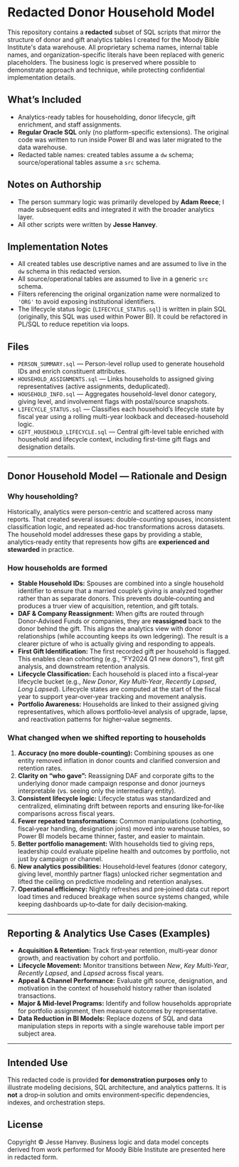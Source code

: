 # Redacted Donor Household Model

This repository contains a **redacted** subset of SQL scripts that mirror the structure of donor and gift analytics tables I created for the Moody Bible Institute's data warehouse.
All proprietary schema names, internal table names, and organization-specific literals have been replaced with generic placeholders. The business logic is preserved where possible to demonstrate approach and technique, while protecting confidential implementation details.

## What’s Included
- Analytics-ready tables for householding, donor lifecycle, gift enrichment, and staff assignments.
- **Regular Oracle SQL** only (no platform-specific extensions). The original code was written to run inside Power BI and was later migrated to the data warehouse.
- Redacted table names: created tables assume a `dw` schema; source/operational tables assume a `src` schema.

## Notes on Authorship
- The person summary logic was primarily developed by **Adam Reece**; I made subsequent edits and integrated it with the broader analytics layer.
- All other scripts were written by **Jesse Hanvey**.

## Implementation Notes
- All created tables use descriptive names and are assumed to live in the `dw` schema in this redacted version.
- All source/operational tables are assumed to live in a generic `src` schema.
- Filters referencing the original organization name were normalized to `'ORG'` to avoid exposing institutional identifiers.
- The lifecycle status logic (`LIFECYCLE_STATUS.sql`) is written in plain SQL (originally, this SQL was used within Power BI). It could be refactored in PL/SQL to reduce repetition via loops.

## Files
- `PERSON_SUMMARY.sql` — Person-level rollup used to generate household IDs and enrich constituent attributes.
- `HOUSEHOLD_ASSIGNMENTS.sql` — Links households to assigned giving representatives (active assignments, deduplicated).
- `HOUSEHOLD_INFO.sql` — Aggregates household-level donor category, giving level, and involvement flags with postal/source snapshots.
- `LIFECYCLE_STATUS.sql` — Classifies each household’s lifecycle state by fiscal year using a rolling multi-year lookback and deceased-household logic.
- `GIFT_HOUSEHOLD_LIFECYCLE.sql` — Central gift-level table enriched with household and lifecycle context, including first-time gift flags and designation details.

---

## Donor Household Model — Rationale and Design

### Why householding?
Historically, analytics were person-centric and scattered across many reports. That created several issues: double-counting spouses, inconsistent classification logic, and repeated ad‑hoc transformations across datasets. The household model addresses these gaps by providing a stable, analytics‑ready entity that represents how gifts are **experienced and stewarded** in practice.

### How households are formed
- **Stable Household IDs:** Spouses are combined into a single household identifier to ensure that a married couple’s giving is analyzed together rather than as separate donors. This prevents double‑counting and produces a truer view of acquisition, retention, and gift totals.
- **DAF & Company Reassignment:** When gifts are routed through Donor‑Advised Funds or companies, they are **reassigned** back to the donor behind the gift. This aligns the analytics view with donor relationships (while accounting keeps its own ledgering). The result is a clearer picture of who is actually giving and responding to appeals.
- **First Gift Identification:** The first recorded gift per household is flagged. This enables clean cohorting (e.g., “FY2024 Q1 new donors”), first gift analysis, and downstream retention analysis.
- **Lifecycle Classification:** Each household is placed into a fiscal‑year lifecycle bucket (e.g., *New Donor*, *Key Multi‑Year*, *Recently Lapsed*, *Long Lapsed*). Lifecycle states are computed at the start of the fiscal year to support year‑over‑year tracking and movement analysis.
- **Portfolio Awareness:** Households are linked to their assigned giving representatives, which allows portfolio‑level analysis of upgrade, lapse, and reactivation patterns for higher‑value segments.

### What changed when we shifted reporting to households
1. **Accuracy (no more double‑counting):** Combining spouses as one entity removed inflation in donor counts and clarified conversion and retention rates.
2. **Clarity on “who gave”:** Reassigning DAF and corporate gifts to the underlying donor made campaign response and donor journeys interpretable (vs. seeing only the intermediary entity).
3. **Consistent lifecycle logic:** Lifecycle status was standardized and centralized, eliminating drift between reports and ensuring like‑for‑like comparisons across fiscal years.
4. **Fewer repeated transformations:** Common manipulations (cohorting, fiscal‑year handling, designation joins) moved into warehouse tables, so Power BI models became thinner, faster, and easier to maintain.
5. **Better portfolio management:** With households tied to giving reps, leadership could evaluate pipeline health and outcomes by portfolio, not just by campaign or channel.
6. **New analytics possibilities:** Household‑level features (donor category, giving level, monthly partner flags) unlocked richer segmentation and lifted the ceiling on predictive modeling and retention analyses.
7. **Operational efficiency:** Nightly refreshes and pre‑joined data cut report load times and reduced breakage when source systems changed, while keeping dashboards up‑to‑date for daily decision‑making.

---

## Reporting & Analytics Use Cases (Examples)
- **Acquisition & Retention:** Track first‑year retention, multi‑year donor growth, and reactivation by cohort and portfolio.
- **Lifecycle Movement:** Monitor transitions between *New*, *Key Multi‑Year*, *Recently Lapsed*, and *Lapsed* across fiscal years.
- **Appeal & Channel Performance:** Evaluate gift source, designation, and motivation in the context of household history rather than isolated transactions.
- **Major & Mid‑level Programs:** Identify and follow households appropriate for portfolio assignment, then measure outcomes by representative.
- **Data Reduction in BI Models:** Replace dozens of SQL and data manipulation steps in reports with a single warehouse table import per subject area.

---

## Intended Use
This redacted code is provided **for demonstration purposes only** to illustrate modeling decisions, SQL architecture, and analytics patterns. It is **not** a drop‑in solution and omits environment‑specific dependencies, indexes, and orchestration steps.

## License
Copyright © Jesse Hanvey.
Business logic and data model concepts derived from work performed for Moody Bible Institute are presented here in redacted form.

